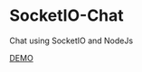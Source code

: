 # SocketIO-Chat

Chat using SocketIO and NodeJs

[DEMO](https://socketio-chat-production-d7f8.up.railway.app)
